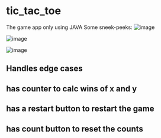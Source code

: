# tic_tac_toe
The game app only using JAVA 
Some sneek-peeks:
![image](https://github.com/user-attachments/assets/0e538781-b079-47c1-8068-50fb94b48d4f)

![image](https://github.com/user-attachments/assets/028b2021-e11b-4062-9d4d-aa195d4369a0)


![image](https://github.com/user-attachments/assets/3489e423-b2a4-4a5a-9b32-5df348b09e3e)

## Handles edge cases 
## has counter to calc wins of x and y 
## has a restart button to restart the game 
## has count button to reset the counts



